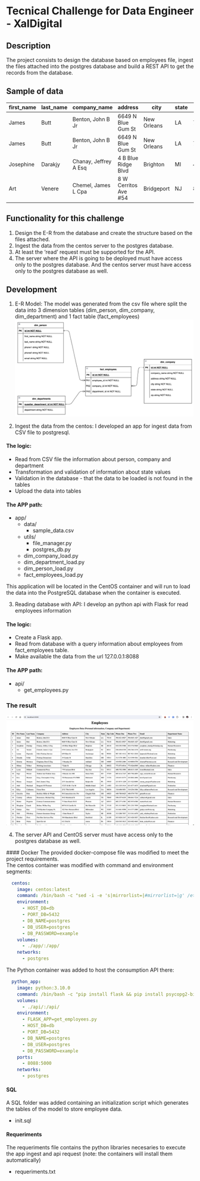 # Tecnical Challenge for Data Engineer - XalDigital

## Description
The project consists to design the database based on employees file, ingest the files attached into the postgres database and build a REST API to get the records from the database.

## Sample of data
| first_name | last_name | company_name | address | city | state | zip | phone1 | phone2 | email | department |
|--------|------|------|--------|------|------|--------|------|------|--------|------|
| James | Butt | Benton, John B Jr | 6649 N Blue Gum St | New Orleans | LA | 70116 | 504-621-8927 | 504-845-1427 | jbutt@gmail.com | Sales |
| James | Butt | Benton, John B Jr | 6649 N Blue Gum St | New Orleans | LA | 70116 | 504-621-8927 | 504-845-1427 | jbutt@gmail.com | Marketing |
| Josephine | Darakjy | Chanay, Jeffrey A Esq | 4 B Blue Ridge Blvd | Brighton | MI | 48116 | 810-292-9388 | 810-374-9840 | josephine_darakjy@darakjy.org | Human Resources
| Art | Venere | Chemel, James L Cpa | 8 W Cerritos Ave #54 | Bridgeport | NJ | 8014 | 856-636-8749 | 856-264-4130 | art@venere.org | Purchasing |

## Functionality for this challenge

1. Design the E-R from the database and create the structure based on the files attached. 
2. Ingest the data from the centos server to the postgres database. 
3. At least the ‘read’ request must be supported for the API. 
4. The server where the API is going to be deployed must have access only to the postgres database. And the centos server must have access only to the postgres database as well.

## Development
1. E-R Model: The model was generated from the csv file where split the data into 3 dimension tables (dim_person, dim_company, dim_department) and 1 fact table (fact_employees)  
![Modelo Entidad-Relación de Employees](Documentation/diagrama_er_employees.png)  

2. Ingest the data from the centos: I developed an app for ingest data from CSV file to postgresql.  

#### The logic:
- Read from CSV file the information about person, company and department
- Transformation and validation of information about state values
- Validation in the database - that the data to be loaded is not found in the tables
- Upload the data into tables

#### The APP path:  
- app/
  - data/
    - sample_data.csv
  - utils/
    - file_manager.py
    - postgres_db.py
  - dim_company_load.py
  - dim_department_load.py
  - dim_person_load.py
  - fact_employees_load.py

This application will be located in the CentOS container and will run to load the data into the PostgreSQL database when the container is executed.

3. Reading database with API: I develop an python api with Flask for read employees information  
#### The logic:
- Create a Flask app.
- Read from database with a query information about employees from fact_employees table.
- Make available the data from the url 127.0.0.1:8088

#### The APP path:  
- api/
  - get_employees.py

### The result
![Employees table](Documentation/employees_table.png)  

4. The server API and CentOS server must have access only to the postgres database as well. 

#### Docker
The provided docker-compose file was modified to meet the project requirements.  
The centos container was modified with command and environment segments:
```yaml
  centos:
    image: centos:latest
    command: /bin/bash -c "sed -i -e 's|mirrorlist=|#mirrorlist=|g' /etc/yum.repos.d/CentOS-* && sed -i -e 's|#baseurl=http://mirror.centos.org|baseurl=http://vault.centos.org|g' /etc/yum.repos.d/CentOS-* && yum update -y && yum install -y python3 && yum clean all && pip3 install --upgrade pip && pip install pandas && pip install psycopg2-binary && cd app/ && python3 dim_company_load.py && python3 dim_person_load.py && python3 dim_department_load.py && python3 fact_employees_load.py"
    environment:
      - HOST_DB=db
      - PORT_DB=5432
      - DB_NAME=postgres
      - DB_USER=postgres
      - DB_PASSWORD=example
    volumes:
      - ./app/:/app/
    networks:
      - postgres
```

The Python container was added to host the consumption API there:
```yaml
  python_app:
    image: python:3.10.0
    command: /bin/bash -c "pip install flask && pip install psycopg2-binary && cd api/ && flask --app get_employees run --host=0.0.0.0"
    volumes:
      - ./api/:/api/
    environment:
      - FLASK_APP=get_employees.py
      - HOST_DB=db
      - PORT_DB=5432
      - DB_NAME=postgres
      - DB_USER=postgres
      - DB_PASSWORD=example
    ports:
      - 8088:5000
    networks:
      - postgres
```

#### SQL  
A SQL folder was added containing an initialization script which generates the tables of the model to store employee data.
- init.sql
#### Requeriments
The requeriments file contains the python libraries necesaries to execute the app ingest and api request (note: the containers will install them automatically)
- requeriments.txt
